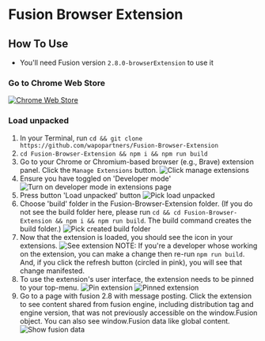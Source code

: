 # Fusion Browser Extension

## How To Use

- You'll need Fusion version `2.8.0-browserExtension` to use it
### Go to Chrome Web Store 

[![Chrome Web Store](https://img.shields.io/chrome-web-store/v/jphekmadmeccbihghpbiicehnigbphme?color=06233f)](https://chrome.google.com/webstore/detail/arc-fusion/jphekmadmeccbihghpbiicehnigbphme?hl=en&authuser=0)

### Load unpacked

1. In your Terminal, run `cd && git clone https://github.com/wapopartners/Fusion-Browser-Extension`
2. `cd Fusion-Browser-Extension && npm i && npm run build`
3. Go to your Chrome or Chromium-based browser (e.g., Brave) extension panel. Click the `Manage Extensions` button.
   ![Click manage extensions](./docs/click-extension-button.png)
4. Ensure you have toggled on 'Developer mode'
   ![Turn on developer mode in extensions page](./docs/toggle-on-dev-mode.png)
5. Press button 'Load unpacked' button
   ![Pick load unpacked](./docs/click-load-unpacked-button.png)
6. Choose 'build' folder in the Fusion-Browser-Extension folder. (If you do not see the build folder here, please run `cd && cd Fusion-Browser-Extension && npm i && npm run build`. The build command creates the build folder.)
   ![Pick created build folder](./docs/select-build-folder.png)
7. Now that the extension is loaded, you should see the icon in your extensions. 
  ![See extension](./docs/see-extension-loaded.png) NOTE: If you're a developer whose working on the extension, you can make a change then re-run `npm run build`. And, if you click the refresh button (circled in pink), you will see that change manifested.
8. To use the extension's user interface, the extension needs to be pinned to your top-menu. 
  ![Pin extension](./docs/pin-extension-to-see-in-menu.png) ![Pinned extension](./docs/see-extension-menu.png)
9. Go to a page with fusion 2.8 with message posting. Click the extension to see content shared from fusion engine, including distribution tag and engine version, that was not previously accessible on the window.Fusion object. You can also see window.Fusion data like global content.
  ![Show fusion data](./docs/Show-fusion-data.png)
